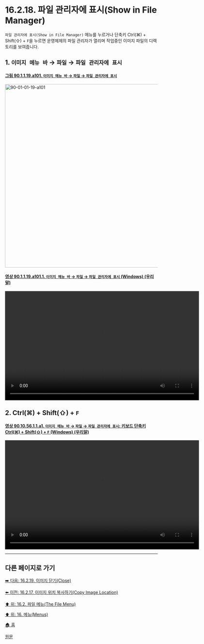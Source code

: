 # 16.2.18. 파일 관리자에 표시(Show in File Manager)

`파일 관리자에 표시(Show in File Manager)` 메뉴를 누르거나 단축키 Ctrl(⌘) + Shift(⇧) + `F`을 누르면 운영체제의 파일 관리자가 열리며 작업중인 이미지 파일의 디렉토리를 보여줍니다.

<a id="16-02-18-s1"></a>

## 1. `이미지 메뉴 바` → `파일` → `파일 관리자에 표시`

<a id="90-01-01-19-a101"></a>

#### [그림 90.1.1.19.a101. `이미지 메뉴 바` → `파일` → `파일 관리자에 표시`](./90-01-01-19-show_in_file_manager.md#90-01-01-19-a101)
<img width="980" height="605" alt="90-01-01-19-a101" src="https://github.com/user-attachments/assets/a8ded908-e5bb-4ba1-a22f-1a996d252764" />

<a id="90-01-01-19-a101-01"></a>

#### [영상 90.1.1.19.a101.1. `이미지 메뉴 바` → `파일` → `파일 관리자에 표시` (Windows) (우리말)](./90-01-01-19-show_in_file_manager.md#90-01-01-19-a101-01)
<video controls="controls" width="640" height="360" src="https://github.com/user-attachments/assets/4203cf31-5f0c-4912-94ce-62190803d683"></video>

<a id="16-02-18-s2"></a>

## 2. Ctrl(⌘) + Shift(⇧) + `F`

<a id="90-10-56-01-01-a1"></a>

#### [영상 90.10.56.1.1.a1. `이미지 메뉴 바` → `파일` → `파일 관리자에 표시`: 키보드 단축키 Ctrl(⌘) + Shift(⇧) + `F` (Windows) (우리말)](./90-10-56-01-01-ctrl_shift_f.md#90-10-56-01-01-a1)
<video controls="controls" width="640" height="360" src="https://github.com/user-attachments/assets/d2aef6c5-7921-408e-903e-377c78ed1e1d"></video>

***

## 다른 페이지로 가기

[➡️ 다음: 16.2.19. 이미지 닫기(Close)](./16-02-19-00-close.md)

[⬅️ 이전: 16.2.17. 이미지 위치 복사하기(Copy Image Location)](./16-02-17-copy-image-location.md)

[⬆️ 위: 16.2. 파일 메뉴(The File Menu)](./16-02-00-the-file-menu.md)

[⬆️ 위: 16. 메뉴(Menus)](./16-00-menus.md)

[🏠 홈](./00-home.md)

[원문](https://docs.gimp.org/2.10/ko/gimp-file-show-in-file-manager.html)